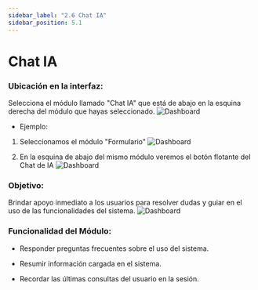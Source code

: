 ```yaml
---
sidebar_label: "2.6 Chat IA"
sidebar_position: 5.1
---
```


# Chat IA

### Ubicación en la interfaz:

Selecciona el módulo llamado "Chat IA" que está de abajo en la esquina
derecha del módulo que hayas
seleccionado.
![Dashboard](/img/img_solhub/exp.recep.2.5.1.agente/1.webp)

- Ejemplo: 

1. Seleccionamos el módulo "Formulario"
![Dashboard](/img/img_solhub/exp.recep.2.5.1.agente/3.webp)

2. En la esquina de abajo del mismo módulo veremos el botón flotante 
del Chat de IA
![Dashboard](/img/img_solhub/exp.recep.2.5.1.agente/2.webp)

### Objetivo:
Brindar apoyo inmediato a los usuarios para resolver dudas y guiar en el uso de las funcionalidades del sistema.
![Dashboard](/img/img_solhub/exp.recep.2.5.1.agente/0.webp)

### Funcionalidad del Módulo:

- Responder preguntas frecuentes sobre el uso del sistema.

- Resumir información cargada en el sistema.

- Recordar las últimas consultas del usuario en la sesión.